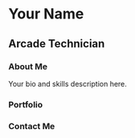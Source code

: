<!DOCTYPE html>
<html>
<head>
<title>Your Name - Arcade Technician</title>
<link rel="stylesheet" href="style.css">
</head>
<body>
  <h1>Your Name</h1>
  <h2>Arcade Technician</h2>
  
  <section id="about">
    <h3>About Me</h3>
    <p>Your bio and skills description here.</p>
  </section>

  <section id="portfolio">
    <h3>Portfolio</h3>
    </section>

  <section id="contact">
    <h3>Contact Me</h3>
    </section>

</body>
</html>
